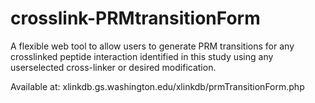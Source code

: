 # crosslink-PRMtransitionForm

A flexible web tool to allow users to generate PRM transitions for any crosslinked peptide interaction identified in this study using any userselected cross-linker or desired modification.

Available at: xlinkdb.gs.washington.edu/xlinkdb/prmTransitionForm.php
